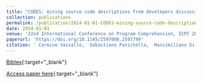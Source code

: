 ```yaml
---
title: "CODES: mining source code descriptions from developers discussions"
collection: publications
permalink: /publication/2014-01-01-CODES-mining-source-code-descriptions-from-developers-discussions
date: 2014-01-01
venue: '22nd International Conference on Program Comprehension, ICPC 2014, Hyderabad, India, June 2-3, 2014'
paperurl: 'https://doi.org/10.1145/2597008.2597799'
citation: ' Carmine Vassallo,  Sebastiano Panichella,  Massimiliano Di Penta,  Gerardo Canfora, &quot;CODES: mining source code descriptions from developers discussions.&quot; 22nd International Conference on Program Comprehension, ICPC 2014, Hyderabad, India, June 2-3, 2014, 2014.'
---
```

[Bibtex](https://dblp.org/rec/bib/conf/iwpc/VassalloPPC14){:target="_blank"}

[Access paper here](https://doi.org/10.1145/2597008.2597799){:target="_blank"}
